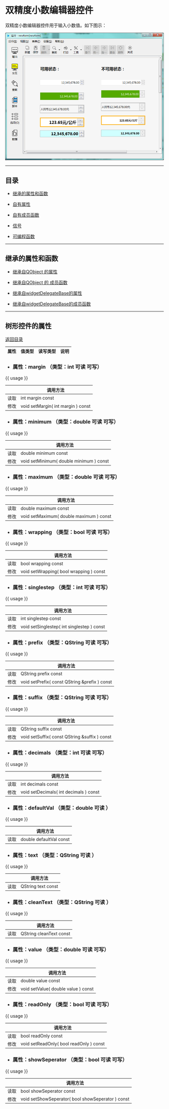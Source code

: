 # 双精度小数编辑器控件

双精度小数编辑器控件用于输入小数值。如下图示：

![example](2-22-01.png)

---

<h2 id="category">目录</h2>

- [继承的属性和函数](#继承的属性和函数)

- [自有属性](#树形控件的自有属性)

- [自有成员函数](#树形控件自有成员函数)

- [信号](#树形控件的信号)

- [可编程函数](#可编程函数)

---

## 继承的属性和函数

- [继承自QObject 的属性](2-1-qobject?id=属性)

- [继承自QObject 的 成员函数](2-1-qobject?id=成员函数)

- [继承自widgetDelegateBase的属性](2-2-base?id=属性)

- [继承自widgetDelegateBase的成员函数](2-2-base?id=成员函数)

---

## 树形控件的属性

[返回目录](#category)

|属性|值类型|读写类型|说明|
| - | - | - | - |

- ### 属性：margin （类型：int 可读 可写）

{{ usage }}

| |调用方法|
| - | - |
|读取|int margin const|
|修改|void setMargin( int margin ) const|


- ### 属性：minimum （类型：double 可读 可写）

{{ usage }}

| |调用方法|
| - | - |
|读取|double minimum const|
|修改|void setMinimum( double minimum ) const|


- ### 属性：maximum （类型：double 可读 可写）

{{ usage }}

| |调用方法|
| - | - |
|读取|double maximum const|
|修改|void setMaximum( double maximum ) const|


- ### 属性：wrapping （类型：bool 可读 可写）

{{ usage }}

| |调用方法|
| - | - |
|读取|bool wrapping const|
|修改|void setWrapping( bool wrapping ) const|


- ### 属性：singlestep （类型：int 可读 可写）

{{ usage }}

| |调用方法|
| - | - |
|读取|int singlestep const|
|修改|void setSinglestep( int singlestep ) const|


- ### 属性：prefix （类型：QString 可读 可写）

{{ usage }}

| |调用方法|
| - | - |
|读取|QString prefix const|
|修改|void setPrefix( const QString &prefix ) const|


- ### 属性：suffix （类型：QString 可读 可写）

{{ usage }}

| |调用方法|
| - | - |
|读取|QString suffix const|
|修改|void setSuffix( const QString &suffix ) const|


- ### 属性：decimals （类型：int 可读 可写）

{{ usage }}

| |调用方法|
| - | - |
|读取|int decimals const|
|修改|void setDecimals( int decimals ) const|


- ### 属性：defaultVal （类型：double 可读 ）

{{ usage }}

| |调用方法|
| - | - |
|读取|double defaultVal const|



- ### 属性：text （类型：QString 可读 ）

{{ usage }}

| |调用方法|
| - | - |
|读取|QString text const|



- ### 属性：cleanText （类型：QString 可读 ）

{{ usage }}

| |调用方法|
| - | - |
|读取|QString cleanText const|



- ### 属性：value （类型：double 可读 可写）

{{ usage }}

| |调用方法|
| - | - |
|读取|double value const|
|修改|void setValue( double value ) const|


- ### 属性：readOnly （类型：bool 可读 可写）

{{ usage }}

| |调用方法|
| - | - |
|读取|bool readOnly const|
|修改|void setReadOnly( bool readOnly ) const|


- ### 属性：showSeperator （类型：bool 可读 可写）

{{ usage }}

| |调用方法|
| - | - |
|读取|bool showSeperator const|
|修改|void setShowSeperator( bool showSeperator ) const|



